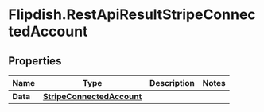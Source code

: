 # Flipdish.RestApiResultStripeConnectedAccount

## Properties

Name | Type | Description | Notes
------------ | ------------- | ------------- | -------------
**Data** | [**StripeConnectedAccount**](StripeConnectedAccount.md) |  | 


